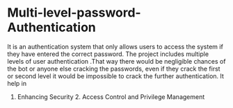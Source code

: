 # Multi-level-password-Authentication
It is an authentication system that only allows users to access the system if they have entered the correct password. The project includes multiple levels of user authentication .That way there would be negligible chances of the bot or anyone else cracking the passwords, even if they crack the first or second level it would be impossible to crack the further authentication. It help in
1. Enhancing Security 2. Access Control and Privilege Management
